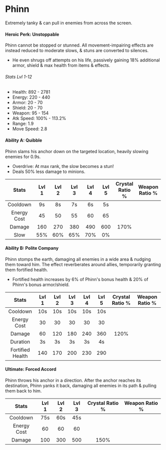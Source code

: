 # Phinn

Extremely tanky & can pull in enemies from across the screen.

#### Heroic Perk: Unstoppable

Phinn cannot be stopped or stunned. All movement-impairing effects are instead reduced to moderate slows, & stuns are converted to silences.

* He even shrugs off attempts on his life, passively gaining 18% additional armor, shield & max health from items & effects.

###### Stats Lvl 1-12

* Health: 892 - 2781
* Energy: 220 - 440
* Armor: 20 - 70
* Shield: 20 - 70
* Weapon: 95 - 154
* Atk Speed: 100% - 113.2%
* Range: 1.9
* Move Speed: 2.8

#### Ability A: Quibble

Phinn slams his anchor down on the targeted location, heavily slowing enemies for 0.9s.

* Overdrive: At max rank, the slow becomes a stun!
* Deals 50% less damage to minions.

| Stats | Lvl 1 | Lvl 2 | Lvl 3 | Lvl 4 | Lvl 5 | Crystal      Ratio % | Weapon     Ratio % |
| :---: | :---: | :---: | :---: | :---: | :---: | :---: | :---: |
| Cooldown | 9s | 8s | 7s | 6s | 5s |  |  |
| Energy       Cost | 45 | 50 | 55 | 60 | 65 |  |  |
| Damage | 160 | 270 | 380 | 490 | 600 | 170% |  |
| Slow | 55% | 60% | 65% | 70% | 0% |  |  |

#### Ability B: Polite Company

Phinn stomps the earth, damaging all enemies in a wide area & nudging them toward him. The effect reverberates around allies, temporarily granting them fortified health.

* Fortified health increases by 6% of Phinn's bonus health & 20% of Phinn's bonus armor/shield.

| Stats | Lvl 1 | Lvl 2 | Lvl 3 | Lvl 4 | Lvl 5 | Crystal      Ratio % | Weapon     Ratio % |
| :---: | :---: | :---: | :---: | :---: | :---: | :---: | :---: |
| Cooldown | 10s | 10s | 10s | 10s | 10s |  |  |
| Energy       Cost | 30 | 30 | 30 | 30 | 30 |  |  |
| Damage | 60 | 120 | 180 | 240 | 360 | 120% |  |
| Duration | 3s | 3s | 3s | 3s | 4s |  |  |
| Fortified    Health | 140 | 170 | 200 | 230 | 290 |  |  |

#### Ultimate: Forced Accord

Phinn throws his anchor in a direction. After the anchor reaches its destination, Phinn yanks it back, damaging all enemies in its path & pulling them back to him.

| Stats | Lvl 1 | Lvl 2 | Lvl 3 | Crystal Ratio % | Weapon Ratio % |
| :---: | :---: | :---: | :---: | :---: | :---: |
| Cooldown | 75s | 60s | 45s |  |  |
| Energy Cost | 60 | 60 | 60 |  |  |
| Damage | 100 | 300 | 500 | 150% |  |



